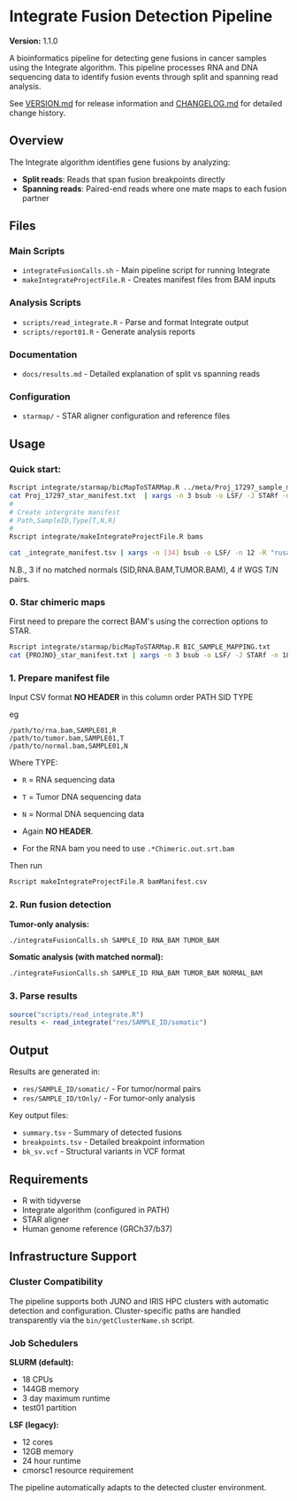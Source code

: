 # Integrate Fusion Detection Pipeline

**Version:** 1.1.0

A bioinformatics pipeline for detecting gene fusions in cancer samples using the Integrate algorithm. This pipeline processes RNA and DNA sequencing data to identify fusion events through split and spanning read analysis.

See [VERSION.md](VERSION.md) for release information and [CHANGELOG.md](CHANGELOG.md) for detailed change history.

## Overview

The Integrate algorithm identifies gene fusions by analyzing:
- **Split reads**: Reads that span fusion breakpoints directly
- **Spanning reads**: Paired-end reads where one mate maps to each fusion partner

## Files

### Main Scripts
- `integrateFusionCalls.sh` - Main pipeline script for running Integrate
- `makeIntegrateProjectFile.R` - Creates manifest files from BAM inputs

### Analysis Scripts
- `scripts/read_integrate.R` - Parse and format Integrate output
- `scripts/report01.R` - Generate analysis reports

### Documentation
- `docs/results.md` - Detailed explanation of split vs spanning reads

### Configuration
- `starmap/` - STAR aligner configuration and reference files

## Usage

### Quick start:

```bash
Rscript integrate/starmap/bicMapToSTARMap.R ../meta/Proj_17297_sample_mapping.txt
cat Proj_17297_star_manifest.txt  | xargs -n 3 bsub -o LSF/ -J STARf -n 18 -W 12:00 ./integrate/starmap/starAlignFusion.sh 
#
# Create intergrate manifest
# Path,SampleID,Type[T,N,R]
#
Rscript integrate/makeIntegrateProjectFile.R bams

cat _integrate_manifest.tsv | xargs -n [34] bsub -o LSF/ -n 12 -R "rusage[mem=12]" -R cmorsc1 -W 24:00 ./integrate/integrateFusionCalls.sh
```

N.B., 3 if no matched normals (SID,RNA.BAM,TUMOR.BAM), 4 if WGS T/N pairs.

### 0. Star chimeric maps

First need to prepare the correct BAM's using the correction options to STAR.

```bash
Rscript integrate/starmap/bicMapToSTARMap.R BIC_SAMPLE_MAPPING.txt
cat {PROJNO}_star_manifest.txt | xargs -n 3 bsub -o LSF/ -J STARf -n 18 -W 12:00 ./integrate/starmap/starAlignFusion.sh 
```

### 1. Prepare manifest file

Input CSV format **NO HEADER**
in this column order
  PATH
  SID
  TYPE

eg
```
/path/to/rna.bam,SAMPLE01,R
/path/to/tumor.bam,SAMPLE01,T
/path/to/normal.bam,SAMPLE01,N
```

Where TYPE:
- `R` = RNA sequencing data
- `T` = Tumor DNA sequencing data  
- `N` = Normal DNA sequencing data

- Again **NO HEADER**.

- For the RNA bam you need to use `.*Chimeric.out.srt.bam`

Then run

```bash
Rscript makeIntegrateProjectFile.R bamManifest.csv
```

### 2. Run fusion detection

**Tumor-only analysis:**
```bash
./integrateFusionCalls.sh SAMPLE_ID RNA_BAM TUMOR_BAM
```

**Somatic analysis (with matched normal):**
```bash
./integrateFusionCalls.sh SAMPLE_ID RNA_BAM TUMOR_BAM NORMAL_BAM
```

### 3. Parse results

```r
source("scripts/read_integrate.R")
results <- read_integrate("res/SAMPLE_ID/somatic")
```

## Output

Results are generated in:
- `res/SAMPLE_ID/somatic/` - For tumor/normal pairs
- `res/SAMPLE_ID/tOnly/` - For tumor-only analysis

Key output files:
- `summary.tsv` - Summary of detected fusions
- `breakpoints.tsv` - Detailed breakpoint information
- `bk_sv.vcf` - Structural variants in VCF format

## Requirements

- R with tidyverse
- Integrate algorithm (configured in PATH)
- STAR aligner
- Human genome reference (GRCh37/b37)

## Infrastructure Support

### Cluster Compatibility

The pipeline supports both JUNO and IRIS HPC clusters with
automatic detection and configuration. Cluster-specific paths
are handled transparently via the `bin/getClusterName.sh` script.

### Job Schedulers

**SLURM (default):**
- 18 CPUs
- 144GB memory
- 3 day maximum runtime
- test01 partition

**LSF (legacy):**
- 12 cores
- 12GB memory
- 24 hour runtime
- cmorsc1 resource requirement

The pipeline automatically adapts to the detected cluster
environment.
